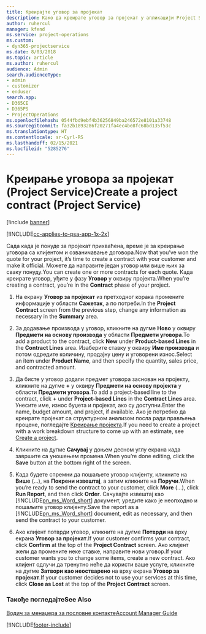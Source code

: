 ```yaml
---
title: Креирајте уговор за пројекат
description: Како да креирате уговор за пројекат у апликацији Project Service
author: ruhercul
manager: kfend
ms.service: project-operations
ms.custom:
- dyn365-projectservice
ms.date: 8/03/2018
ms.topic: article
ms.author: ruhercul
audience: Admin
search.audienceType:
- admin
- customizer
- enduser
search.app:
- D365CE
- D365PS
- ProjectOperations
ms.openlocfilehash: 0544fbd9ebf4b36256849ba246572e8101a33748
ms.sourcegitcommit: fa32b1893286f20271fa4ec4be8fc68bd135f53c
ms.translationtype: HT
ms.contentlocale: sr-Cyrl-RS
ms.lasthandoff: 02/15/2021
ms.locfileid: "5285276"
---
```

# <a name="create-a-project-contract-project-service"></a><span data-ttu-id="ae3d9-103">Креирање уговора за пројекат (Project Service)</span><span class="sxs-lookup"><span data-stu-id="ae3d9-103">Create a project contract (Project Service)</span></span>

[!include [banner](../includes/psa-now-project-operations.md)]

[!INCLUDE[cc-applies-to-psa-app-1x-2x](../includes/cc-applies-to-psa-app-1x-2x.md)]

<span data-ttu-id="ae3d9-104">Сада када је понуде за пројекат прихваћена, време је за креирање уговора са клијентом и озваничавање договора.</span><span class="sxs-lookup"><span data-stu-id="ae3d9-104">Now that you’ve won the quote for your project, it’s time to create a contract with your customer and make it official.</span></span> <span data-ttu-id="ae3d9-105">Можете да направите један уговор или више њих за сваку понуду.</span><span class="sxs-lookup"><span data-stu-id="ae3d9-105">You can create one or more contracts for each quote.</span></span> <span data-ttu-id="ae3d9-106">Када креирате уговор, уђите у фазу **Уговор** у оквиру пројекта.</span><span class="sxs-lookup"><span data-stu-id="ae3d9-106">When you’re creating a contract, you’re in the **Contract** phase of your project.</span></span>  
  
1. <span data-ttu-id="ae3d9-107">На екрану **Уговор за пројекат** из претходног корака промените информације у области **Сажетак**, а по потреби.</span><span class="sxs-lookup"><span data-stu-id="ae3d9-107">In the **Project Contract** screen from the previous step, change any information as necessary in the **Summary** area.</span></span>  
  
2. <span data-ttu-id="ae3d9-108">За додавање производа у уговор, кликните на дугме **Ново** у оквиру **Предмети на основу производа** у области **Предмети уговора**.</span><span class="sxs-lookup"><span data-stu-id="ae3d9-108">To add a product to the contract, click **New** under **Product-based Lines** in the **Contract Lines** area.</span></span> <span data-ttu-id="ae3d9-109">Изаберите ставку у оквиру **Име производа** и потом одредите количину, продајну цену и уговорени износ.</span><span class="sxs-lookup"><span data-stu-id="ae3d9-109">Select an item under **Product Name**, and then specify the quantity, sales price, and contracted amount.</span></span>  
  
3. <span data-ttu-id="ae3d9-110">Да бисте у уговор додали предмет уговора заснован на пројекту, кликните на дугме **+** у оквиру **Предмети на основу пројекта** у области **Предмети уговора**.</span><span class="sxs-lookup"><span data-stu-id="ae3d9-110">To add a project-based line to the contract, click **+** under **Project-based Lines** in the **Contract Lines** area.</span></span> <span data-ttu-id="ae3d9-111">Унесите име, износ буџета и пројекат, ако су доступни.</span><span class="sxs-lookup"><span data-stu-id="ae3d9-111">Enter the name, budget amount, and project, if available.</span></span> <span data-ttu-id="ae3d9-112">Ако је потребно да креирате пројекат са структурном анализом посла ради прављења процене, погледајте [Креирање пројекта](../psa/create-project.md).</span><span class="sxs-lookup"><span data-stu-id="ae3d9-112">If you need to create a project with a work breakdown structure to come up with an estimate, see [Create a project](../psa/create-project.md).</span></span>  
  
4. <span data-ttu-id="ae3d9-113">Кликните на дугме **Сачувај** у доњем десном углу екрана када завршите са уношењем промена.</span><span class="sxs-lookup"><span data-stu-id="ae3d9-113">When you’re done editing, click the **Save** button at the bottom right of the screen.</span></span>  
  
5. <span data-ttu-id="ae3d9-114">Када будете спремни да пошаљете уговор клијенту, кликните на **Више** (...), на **Покрени извештај**, а затим кликните на **Поручи**.</span><span class="sxs-lookup"><span data-stu-id="ae3d9-114">When you’re ready to send the contract to your customer, click **More** (…), click **Run Report**, and then click **Order**.</span></span> <span data-ttu-id="ae3d9-115">Сачувајте извештај као [!INCLUDE[pn_ms_Word_short](../includes/pn-ms-word-short.md)] документ, уредите како је неопходно и пошаљите уговор клијенту.</span><span class="sxs-lookup"><span data-stu-id="ae3d9-115">Save the report as a [!INCLUDE[pn_ms_Word_short](../includes/pn-ms-word-short.md)] document, edit as necessary, and then send the contract to your customer.</span></span>  
  
6. <span data-ttu-id="ae3d9-116">Ако клијент потврди уговор, кликните на дугме **Потврди** на врху екрана **Уговор за пројекат**.</span><span class="sxs-lookup"><span data-stu-id="ae3d9-116">If your customer confirms your contract, click **Confirm** at the top of the **Project Contract** screen.</span></span> <span data-ttu-id="ae3d9-117">Ако клијент жели да промените неке ставке, направите нови уговор.</span><span class="sxs-lookup"><span data-stu-id="ae3d9-117">If your customer wants you to change some items, create a new contract.</span></span> <span data-ttu-id="ae3d9-118">Ако клијент одлучи да тренутно неће да користи ваше услуге, кликните на дугме **Затвори као неостварено** на врху екрана **Уговор за пројекат**.</span><span class="sxs-lookup"><span data-stu-id="ae3d9-118">If your customer decides not to use your services at this time, click **Close as Lost** at the top of the **Project Contract** screen.</span></span>  
  
### <a name="see-also"></a><span data-ttu-id="ae3d9-119">Такође погледајте</span><span class="sxs-lookup"><span data-stu-id="ae3d9-119">See Also</span></span>  
 [<span data-ttu-id="ae3d9-120">Водич за менаџера за пословне контакте</span><span class="sxs-lookup"><span data-stu-id="ae3d9-120">Account Manager Guide</span></span>](../psa/account-manager-guide.md)


[!INCLUDE[footer-include](../includes/footer-banner.md)]